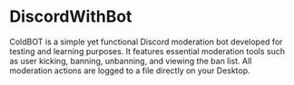 # DiscordWithBot
ColdBOT is a simple yet functional Discord moderation bot developed for testing and learning purposes. It features essential moderation tools such as user kicking, banning, unbanning, and viewing the ban list. All moderation actions are logged to a file directly on your Desktop.
